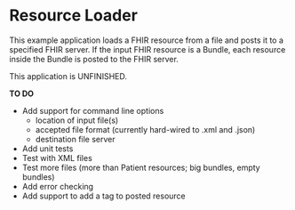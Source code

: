 Resource Loader
===============

This example application loads a FHIR resource from a file and posts it to a
specified FHIR server.  If the input FHIR resource is a Bundle, each resource
inside the Bundle is posted to the FHIR server.

This application is UNFINISHED.


__TO DO__
* Add support for command line options
  * location of input file(s)
  * accepted file format (currently hard-wired to .xml and .json)
  * destination file server
* Add unit tests
* Test with XML files
* Test more files (more than Patient resources; big bundles, empty bundles)
* Add error checking
* Add support to add a tag to posted resource